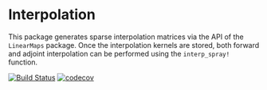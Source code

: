 # Interpolation

This package generates sparse interpolation matrices via the API of the `LinearMaps` package.
Once the interpolation kernels are stored, both forward and adjoint interpolation can be 
performed using the `interp_spray!` function.


[![Build Status](https://travis-ci.org/pawbz/Interpolation.jl.svg?branch=master)](https://travis-ci.org/pawbz/Interpolation.jl)
[![codecov](https://codecov.io/gh/pawbz/Interpolation.jl/branch/master/graph/badge.svg)](https://codecov.io/gh/pawbz/Interpolation.jl)

